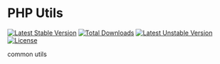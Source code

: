 # PHP Utils

[![Latest Stable Version](https://poser.pugx.org/yanzhen0610/php-utils/v/stable)](https://packagist.org/packages/yanzhen0610/php-utils) [![Total Downloads](https://poser.pugx.org/yanzhen0610/php-utils/downloads)](https://packagist.org/packages/yanzhen0610/php-utils) [![Latest Unstable Version](https://poser.pugx.org/yanzhen0610/php-utils/v/unstable)](https://packagist.org/packages/yanzhen0610/php-utils) [![License](https://poser.pugx.org/yanzhen0610/php-utils/license)](https://packagist.org/packages/yanzhen0610/php-utils)

common utils
